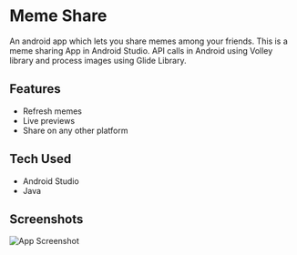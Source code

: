 
# Meme Share 

An android app which lets you share memes among your friends.
This is a meme sharing App in Android Studio.
API calls in Android using Volley library and process images using Glide Library.



## Features

- Refresh memes
- Live previews
- Share on any other platform


## Tech Used 

- Android Studio
- Java



## Screenshots

![App Screenshot](https://i.imgur.com/zWQIcTs.png)

